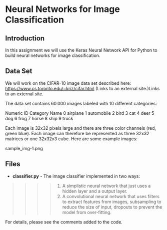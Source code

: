 # Neural Networks for Image Classification

Introduction
---

In this assignment we will use the Keras Neural Network API for Python to build neural networks for image classification. 

Data Set
---

We will work on the CIFAR-10 image data set described here: https://www.cs.toronto.edu/~kriz/cifar.html (Links to an external site.)Links to an external site.

The data set contains 60.000 images labeled with 10 different categories:

Numeric ID	Category Name
0	airplane
1	automobile
2	bird
3	cat
4	deer
5	dog
6	frog
7	horse
8	ship
9	truck

Each image is 32x32 pixels large and there are three color channels (red, green blue). Each image can therefore be represented as three 32x32 matrices or one 32x32x3 cube. 
Here are some example images: 

sample_img-1.png

Files
---

* **classifier.py** - The image classifier implemented in two ways:
>>>>1) A simplistic neural network that just uses a hidden layer 
and a output layer. 
>>>>2) A convolutional neural network that uses filters to extract features from images, subsampling to reduce
the size of input, dropouts to prevent the model from over-fitting. 

For details, please see the comments added to the code.
